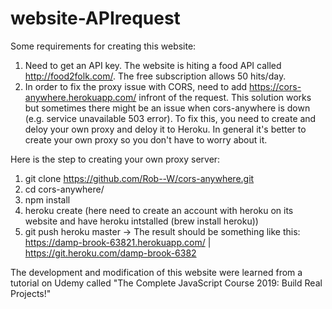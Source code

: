 # website-APIrequest

Some requirements for creating this website: 

1. Need to get an API key. The website is hiting a food API called http://food2folk.com/. The free subscription allows 50 hits/day.
2. In order to fix the proxy issue with CORS, need to add https://cors-anywhere.herokuapp.com/ infront of the request. This solution works but sometimes there might be an issue when cors-anywhere is down (e.g. service unavailable 503 error). To fix this, you need to create and deloy your own proxy and deloy it to Heroku. In general it's better to create your own proxy so you don't have to worry about it.

Here is the step to creating your own proxy server: 
1. git clone https://github.com/Rob--W/cors-anywhere.git
2. cd cors-anywhere/
3. npm install
4. heroku create (here need to create an account with heroku on its website and have heroku intstalled (brew install           heroku))
5. git push heroku master 
-> The result should be something like this: https://damp-brook-63821.herokuapp.com/ | https://git.heroku.com/damp-brook-6382

The development and modification of this website were learned from a tutorial on Udemy called "The Complete JavaScript Course 2019: Build Real Projects!"
